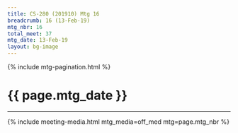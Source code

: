 ```yaml
---
title: CS-280 (201910) Mtg 16
breadcrumb: 16 (13-Feb-19)
mtg_nbr: 16
total_meet: 37
mtg_date: 13-Feb-19
layout: bg-image
---
```

{% include mtg-pagination.html %}
<h1 class="text-center">{{ page.mtg_date }}</h1>
<hr />
{% include meeting-media.html mtg_media=off_med mtg=page.mtg_nbr %}
